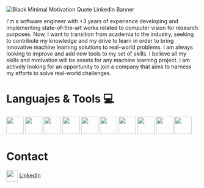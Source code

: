 
![Black Minimal Motivation Quote LinkedIn Banner](https://github.com/SebastianSRL/SebastianSRL/assets/66753336/565c377d-a3c2-4eed-a07c-a36e7c2fb274)


I'm a software engineer with +3 years of experience developing and implementing state-of-the-art works related to computer vision for research purposes. Now, I want to transition from academia to the industry, seeking to contribute my knowledge and my drive to learn in order to bring innovative machine learning solutions to real-world problems. I am always looking to improve and add new tools to my set of skills. I believe all my skills and motivation will be assets for any machine learning project. I am actively looking for an opportunity to join a company that aims to harness my efforts to solve real-world challenges.

# Languajes & Tools 💻
<p>
<img src="https://cdn.jsdelivr.net/gh/devicons/devicon/icons/python/python-original.svg" width=45 height=45/>
<img src="https://cdn.jsdelivr.net/gh/devicons/devicon/icons/numpy/numpy-original-wordmark.svg" width=45 height=45/>
<img src="https://cdn.jsdelivr.net/gh/devicons/devicon/icons/tensorflow/tensorflow-original.svg" width=45 height=45/>
<img src="https://cdn.jsdelivr.net/gh/devicons/devicon/icons/pytorch/pytorch-original-wordmark.svg" width=45 height=45/>
<img src="https://cdn.jsdelivr.net/gh/devicons/devicon/icons/docker/docker-original-wordmark.svg" width=45 height=45/>
<img src="https://cdn.jsdelivr.net/gh/devicons/devicon/icons/postgresql/postgresql-original.svg" width=45 height=45/>  
<img src="https://cdn.jsdelivr.net/gh/devicons/devicon/icons/redis/redis-original-wordmark.svg" width=45 height=45 />
<img src="https://cdn.jsdelivr.net/gh/devicons/devicon/icons/vscode/vscode-original.svg" width=45 height=45/>
<img src="https://cdn.jsdelivr.net/gh/devicons/devicon/icons/git/git-original.svg" width=45 height=45/>
<img src="https://cdn.jsdelivr.net/gh/devicons/devicon/icons/inkscape/inkscape-original-wordmark.svg" width=45 height=45/>
</p>

# Contact

<img align="center" src="https://cdn.jsdelivr.net/gh/devicons/devicon/icons/linkedin/linkedin-original.svg" width=30 height="auto"/> [LinkedIn](https://www.linkedin.com/in/sbstnai/)

     

